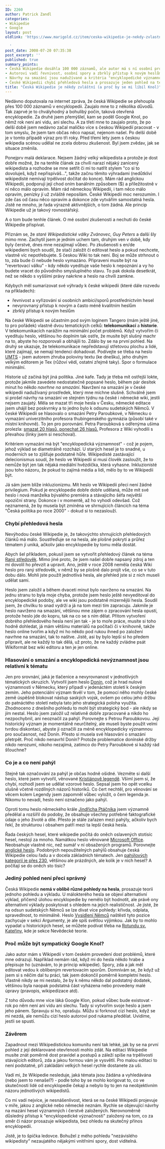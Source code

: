 ```yaml
---
ID: 2260
author: Patrick Zandl
categories:
- Wikipedie
- Google
layout: post
oldlink: 'https://www.marigold.cz/item/ceska-wikipedie-je-nekdy-zvlastni-a-proc-by-se-mi-libil-knol

  '
post_date: 2008-07-20 07:35:38
post_excerpt: ''
published: true
summary_points:
- Česká Wikipedie dosáhla 100 000 záznamů, ale autor má s ní osobní problémy.
- Autorovi vadí řevnivost, osobní spory a zbrklý přístup k novým heslům.
- Návrhy na smazání jsou nadužívané a kritéria "encyklopedické významnosti" nejasná.
- České Wikipedii chybí přehledová hesla a prosazuje jeden pohled na témata.
title: "Česká Wikipedie je někdy zvláštní (a proč by se mi líbil Knol)"
---
```


Nedávno doputovala na internet zpráva, že česká Wikipedie se přehoupla přes 100 000 záznamů v encyklopedii. Zaujalo mne to z několika důvodů. Tak zaprvé je to chvályhodný a bohulibý počin, taková otevřená encyklopedie. Za druhé jsem přemýšlel, kam se poděl Google Knol, po němž rok není ani vidu, ani slechu. A za třetí mne to zaujalo proto, že po delší době jsem nedávno začal maličko více s českou Wikipedií pracovat - v tom smyslu, že jsem tam občas něco napsal, nejenom našel. Po delší době je v tomto případě výraz pro tři roky. Před třemi lety jsem s českou wikipedia scénou udělal ne zcela dobrou zkušenost. Byl jsem zvědav, jak se situace změnila. 

Ponejprv malá deklarace. Nejsem žádný velký wikipedista a protože je dost dobře možné, že na tenhle článek za chvíli narazí nějaký zanícený wikipedista a rozhodne se mne setřít či mi to natřít stylem "co si to dovoluješ, když nepřispíváš...", takže začnu těmito výhradami (nedůtkliví wikipedisté nemívají trpělivost dočítat do konce). Mám rád anglickou Wikipedii, podporuji její chod oním banálním způsobem ($) a příležitostně v ní něco málo opravím. Mám rád německou Wikipedii, i tam něco málo opravím, penízky jí už zvláště neposílám. České Wikipedii moc nerozumím. I zde čas od času něco opravím a dokonce zde vytvářím samostatná hesla. Jistě ne mnoho, je řada výrazně aktivnějších, o tom žádná. Ale princip Wikipedie už je takový rovnostářský. 

A o tom bude tenhle článek. O mé osobní zkušenosti a nechuti do české Wikipedie přispívat. 

<!--more-->

Přiznám se, že<em> staré Wikipedistické války Zvánovec, Guy Peters</em> a další šly mimo mne. Zachytil jsem je jedním uchem tam, druhým ven v době, kdy byly čerstvé, dnes mne nezajímají vůbec. Po zkušenosti s en/de wikipediemi bych soudil, že stačí založit či editovat heslo a pokud nechcete, vlastně víc nepotřebujete. S českou Wiki to tak není. Boj se může strhnout o to, zda bude či nebude heslo vymazáno. Připraveni musíte být na "revertovací válku" - kdy někdo vyedituje vaše heslo k nepoznání a vy ho budete vracet do původního smysluplného stavu. To pak dokola desetkrát, než se někdo s vyššími právy nakrkne a heslo na chvíli zamkne.  

Kdybych měl sumarizovat své výhrady k české wikipedii (které dále rozvedu na příkladech):

<ul>
<li>řevnivost a vyřizování si osobních ambicí/sporů prostřednictvím hesel</li>
<li>nevyrovnaný přístup k novým a často méně kvalitním heslům</li>
<li>zbrklý přístup k novým heslům</li>
</ul>

Na české Wikipedii se účastním pod svým loginem Tangero (mám ještě jiné, to pro pořádek) vlastně dvou tematických celků: <strong>telekomunikací</strong> a <strong>historie</strong>. V telekomunikacích narážím na minimální počet problémů. Když vytvořím či vyedituju heslo, většinou ho doplním tak ostře, že musíte být slušný machr na to, abyste ho rozporovali a obhájili to. Zdálo by se na první pohled. Na druhý se ukazuje, že telekomunikace nepředstavují střetovou plochu a lidé, které zajímají, se nemají tendenci dohadovat. Podívejte se třeba na heslo <a href="http://cs.wikipedia.org/wiki/Universal_Mobile_Telecommunications_System">UMTS</a> - jsem autorem zhruba poloviny textu (ke dnešku), jeho druhým velkým editorem je Tex (růžoví vědí, ostatní zřejmě taky). Spor o formulace minimální.

Historie už začíná být jiná politika. Jiné kafe. Tady je třeba mít ostřejší lokte, protože jakmile zavedete nedostatečně popsané heslo, během pár desítek minut ho někdo <em>navrhne na smazání</em>. Navržení na smazání je v české wikipedii nadužívaný prostředek, který mne míchne slušně. Schválně jsem si prošel návrhy na smazání ve stejném týdnu na české i německé wiki, jestli nejsem zaujatý. Měla se mazat tři moje hesla v Česku, německé editace jsem uhájil bez poskvrnky a to jedno bylo k odsunu sudetských Němců. V české Wikipedii se hlasovalo o smazání Petry Paroubkové, v Německu o vymazání univerzitního profesora thubingenského gymnázia (působí také v místní knihovně). To jen pro porovnání. Petra Paroubková s odřenýma ušima prolezla: <a href="http://cs.wikipedia.org/wiki/Wikipedie:Hlasování_o_smazání/Petra_Paroubková">smazat 20 hlasů, ponechat 26 hlasů.</a> Profesora z Wiki vyhodili s převahou (linky jsem si neschoval).

Kritériem vymazání má být "encyklopedická významnost" - což je pojem, jehož výklad se diametrálně rozchází. U starých hesel je to snadné, u moderních se to zjišťuje podstatně hůře. Wikipedisté zastávající delecionismus soudí, že heslo ve Wikipedii si musí člověk zasloužit, že to nemůže být jen tak nějaká mediální hvězdička, která vyhasne. Inkluzionisté jsou toho názoru, že pokud to zajímá média a lidi, mělo by to ve Wikipedii být. 

Já sám jsem blíže inkluzionizmu. Mít heslo ve Wikipedii přeci není žádné privilegium. Pokud je encyklopedie dobře dobře udělaná, může mít své heslo i nová manželka bývalého premiéra a stávajícího šéfa největší opoziční strany. Dokonce i v momentě, až ho vyhodí odevšad. Což neznamená, že by musela být zmíněna ve shrnujících článcích na téma "Česká politika po roce 2000" - dokud si to nezaslouží. 

<h3>Chybí přehledová hesla</h3>

Nevýhodou české Wikipedie je, že takovýchto shrnujících přehledových článků má málo. Soustřeďuje se na hesla, ale plošné pokrytí a průřez tématem jí uniká, ačkoliv jako encyklopedie by tomu měla dostát. 

Abych šel příkladem, pokusil jsem se vytvořit přehledový článek na téma <a href="http://cs.wikipedia.org/wiki/Raný_středověk">Raný středověk</a>. Mimo jiné proto, že jsem našel dobře napsaný zdroj a ten mi dovolil ho převzít a upravit. Ano, ještě v roce 2008 neměla česká Wiki heslo pro raný středověk, v němž by se plošně dalo projít vše, co se v tuto dobu dálo. Mohli jste použít jednotlivá hesla, ale přehled jste si z nich museli udělat sami. 

Heslo jsem založil a během dvaceti minut bylo navrženo na smazání. Na jednu stranu to byla moje chyba, protože jsem heslo ještě nevyeditoval do encyklopedické podoby, ale ve wiki jsou podstatně mizernější hesla. Soudil jsem, že chvilku to snad vydrží a já na tom mezi tím zapracuju. Jakmile je heslo navrženo na smazání, většinou mne zájem o zpracování hesla opustí, protože heslo jde do kopru, tak na co se s ním dělat. Přitom vytvoření dobrého přehledového hesla není jen tak - je to moře práce, musíte si toho hodně dohledat, já mám většinu materiálů na počítači či v knihovně, takže heslo online tvořím a když mi ho někdo pod rukou ihned po založení navrhne na smazání, tak to naštve. Jistě, asi by bylo lepší si ho předem připravit, ale ne každý to tak dělá, už proto, že ne každý zvládne psát Wikiformát bez wiki editoru a ten je jen online. 

<h3>Hlasování o smazání a encyklopedická nevýznamnost jsou relativní k tématu</h3>

Jen pro srovnání, jaká je tlačenice a nevyrovnanost v jednotlivých tématických okruzích. Vytvořil jsem heslo <a href="http://cs.wikipedia.org/wiki/Donín_%28hrad%29">Donín</a>, což je hrad nulové významnosti v Německu, který připadl v jedenáctém století k českým zemím. Jeho potenciální význam tkvěl v tom, že pomocí něho mohly české země úspěšně blokovat nástup saských vojsk, ovšem po celou jeho držbu do patnáctého století nebyla tato jeho strategická poloha využita. Zhodnoceno z dnešního pohledu to mohl být strategický bod - ale nikdy se jím nestal. Heslo jsem založil už relativně dobře zpracované a nikdo ho nezpochybnil, ani neoznačil za pahýl. Porovnejte s Petrou Paroubkovou. Její historický význam je momentálně neurčitelný, ale museli byste použít velmi tvrdou diskontaci, abyste ji označili za méně encyklopedicky významnou pro současnost, než Donín. Přesto si musela své hlasování o smazání přetrpět. Proč nikdo nenavrhl Donín? Protože problematice donínské držby nikdo nerozumí, nikoho nezajímá, zatímco do Petry Paroubkové si každý rád šťouchne?

<h3>Co je a co není pahýl</h3>

Stejně tak označování za pahýl je občas hodně ošidné. Vezměte si další heslo, které jsem vytvořil, věnované <a href="http://cs.wikipedia.org/wiki/Kristiánova_legenda">Kristiánově legendě</a>. Všiml jsem si, že chybí, rozhodl jsem se udělat vzorové heslo. Sepsal jsem ho opět vcelku slušně včetně rozdílných názorů historiků. Co čert nechtěl, pro věnování se věcem kolem Legendy jsem zapomněl vůbec vyložit, o čem legenda je. Nikomu to nevadí, heslo není označeno jako pahýl. 

Oproti tomu heslo německého krále <a href="http://cs.wikipedia.org/wiki/Jindřich_I._Ptáčník">Jindřicha Ptáčníka</a> jsem významně předělal a rozšířil do podoby, že obsahuje všechny potřebné faktografické údaje o jeho životě a díle. Přesto je stále zařazen mezi pahýly, ačkoliv bych řekl, že strukturou i obsahem patří mezi ta lepší česká hesla. 

Řada českých hesel, které wikipedie počítá do oněch oslavených stotisíc hesel, nestojí za mnoho. Namátkou heslo věnované <a href="http://cs.wikipedia.org/wiki/Microsoft_Office">Microsoft Office</a>. Neobsahuje vlastně nic, než sumář v ní obsažených programů. Porovnejte <a href="http://en.wikipedia.org/wiki/Microsoft_Office">anglické heslo</a>. Podobných nepoužitelných pahýlů obsahuje česká Wikipedie celou řadu a v docela základních tématech. Jen <a href="http://cs.wikipedia.org/wiki/Kategorie:Kategorie_pahýlů">pahýlových kategorií je přes 230</a>, většinou ale prázdných, ale kolik je v nich hesel? A počítají se do oněch sto tisíc?

<h3>Jediný pohled není přeci správný</h3>

Česká Wikipedie <strong>nemá v oblibě různé pohledy na hesla</strong>, prosazuje teorii jednoho pohledu a výkladu. U málokterého hesla se objeví alternativní výklad, přičemž úlohou encyklopedie by nemělo být hodnotit, ale právě ony alternativní výklady poskytovat s ohledem na jejich realističnost. Je jisté, že na odsun sudetských Němců se lze dívat více pohledy: křivda, odplata, spravedlnost, to minimálně. Heslo <a href="http://cs.wikipedia.org/wiki/Vysídlení_Němců_z_Československa">Vysídlení Němců</a> naštěstí tyto pozice zachycuje v sekci Argumenty, je ale spíš světlou výjimkou. Jak by to mohlo vypadat u historických hesel, se můžete podívat třeba na <a href="http://cs.wikipedia.org/wiki/Rotunda_svaté_Kateřiny">Rotundu sv. Kateřiny</a>, kde je sekce Nevědecké teorie. 


<h3>Proč může být sympatický Google Knol?</h3>

Jako autor mám s Wikipedií v tom českém provedení dost problémů, které mne odrazují. Například nemám rád, když mi do hesla někdo hrabe a přepisuje ho (uznávám, to je princip wikipedie). Spory, zda a jak měl editovat vedou k oblíbeným revertovacím sporům. Domnívám se, že když už jsem si s něčím dal tu práci, tak jsem dokončil poměrně kompletní heslo. Vlastně nikdy se mi nestalo, že by k němu někdo dal podstatný dodatek, většinou byla naopak podstatná část vyházena nebo provedeny malé úpravy (pravopis, wikipedizace atd). 

Z toho důvodu mne více láká Google Klon, pokud vůbec bude existovat - rok po něm není ani vidu ani slechu. Tady si vytvořím svoje heslo a jsem jeho pánem. Spravuju si ho, oprašuju. Můžu si forknout cizí heslo, když se mi nezdá, ale nemůžu cizí heslo autorovi pod rukama předělat. Uvidíme, jestli se spustí. 

<h3>Závěrem</h3>

Zapadnout mezi Wikipedistickou komunitu není tak lehké, jak by se na první pohled z její deklarované otevřenosti mohlo zdát. Na editaci Wikipedie musíte znát poměrně dost pravidel a postupů a záleží spíše na trpělivosti stávajících editorů, zda a jakou formou vám je vysvětlí. Pro malou editaci to není podstatné, při zakládání velkých hesel rychle dostanete za uši.

Vadí mi, že Wikipedie nesleduje, jaká témata jsou žádána a vyhledávána (nebo jsem to nenašel?) - podle toho by se mohlo korigovat to, co ve skutečnosti lidé od encyklopedie čekají a nebylo by to jen na neobjektivním názoru jednotlivých wikipedistů.

Co mi vadí nejvíce, je nesnášenlivost, která se na české Wikipedii projevuje v míře, jakou z anglické nebo německé neznám. Rychle se objevující návrhy na mazání hesel významných i čerstvě založených. Nerovnoměrně důsledný přístup k "encyklopedické význačnosti" založený na tom, co za směr či názor prosazuje wikipedista, bez ohledu na skutečný přínos encyklopedii. 

Jistě, je to špička ledovce. Bohužel z mého pohledu "nezávislého wikipedisty" nezaujatého nějakými vnitřními spory, dost viditelná.